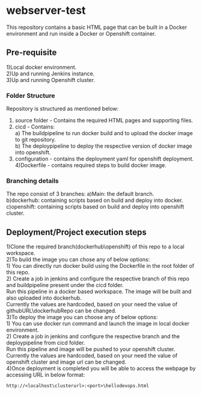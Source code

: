 # webserver-test

This repository contains a basic HTML page that can be built in a Docker environment and run inside a Docker or Openshift container.

## Pre-requisite

1)Local docker environment.  
2)Up and running Jenkins instance.  
3)Up and running Openshift cluster.  

### Folder Structure

Repository is structured as mentioned below:
1) source folder - Contains the required HTML pages and supporting files.  
2) cicd - Contains:  
        a) The buildpipeline to run docker build and to upload the docker image to git repository.  
        b) The deploypipeline to deploy the respective version of docker image into openshift.  
3) configuration - contains the deployment yaml for openshift deployment.  
4)Dockerfile - contains required steps to build docker image.  

### Branching details
The repo consist of 3 branches:
 a)Main: the default branch.  
 b)dockerhub: containing scripts based on build and deploy into docker.  
 c)openshift: containing scripts based on build and deploy into openshift cluster.  
 
## Deployment/Project execution steps
1)Clone the required branch(dockerhub\openshift) of this repo to a local workspace.  
2)To build the image you can chose any of below options:  
    1) You can directly run docker build using the Dockerfile in the root folder of this repo.  
    2) Create a job in jenkins and configure the respective branch of this repo and buildpipeline present under the cicd folder.  
       Run this pipeline in a docker based workspace. The image will be built and also uploaded into dockerhub.  
       Currently the values are hardcoded, based on your need the value of githubURL\dockerhubRepo can be changed.  
3)To deploy the image you can choose any of below options:  
    1) You can use docker run command and launch the image in local docker environment.  
    2) Create a job in jenkins and configure the respective branch and the deploypipeline from cicd folder.  
       Run this pipeline and image will be pushed to your openshift cluster.  
       Currently the values are hardcoded, based on your need the value of openshift cluster and image url can be changed.  
4)Once deployment is completed you will be able to access the webpage by accessing URL in below format:  
 ```shell
http://<localhost\clusterurl>:<port>\hellodevops.html
```
